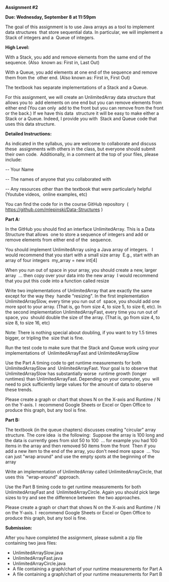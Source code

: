 **Assignment #2**

**Due: Wednesday,‌ ‌September‌ ‌8‌ ‌at‌ ‌11:59pm**
 
The‌ ‌goal‌ ‌of‌ ‌this‌ ‌assignment‌ ‌is‌ ‌to‌ ‌use‌ ‌Java‌ ‌arrays‌ ‌as‌ ‌a‌ ‌tool‌ ‌to‌ ‌implement‌ ‌data‌ ‌structures‌ ‌
that‌ ‌store‌ ‌sequential‌ ‌data.‌ ‌In‌ ‌particular,‌ ‌we‌ ‌will‌ ‌implement‌ ‌a‌ ‌Stack‌ ‌of‌ ‌integers‌ ‌and‌ ‌a‌ ‌
Queue‌ ‌of‌ ‌integers.‌ ‌ ‌
 
**High‌ ‌Level:**
 
With‌ ‌a‌ ‌Stack,‌ ‌you‌ ‌add‌ ‌and‌ ‌remove‌ ‌elements‌ ‌from‌ ‌the‌ ‌same‌ ‌end‌ ‌of‌ ‌the‌ ‌sequence.‌ ‌(Also‌ ‌
known‌ ‌as:‌ ‌First‌ ‌in,‌ ‌Last‌ ‌Out)‌ ‌
 
With‌ ‌a‌ ‌Queue,‌ ‌you‌ ‌add‌ ‌elements‌ ‌at‌ ‌one‌ ‌end‌ ‌of‌ ‌the‌ ‌sequence‌ ‌and‌ ‌remove‌ ‌them‌ ‌from‌ ‌the‌ ‌
other‌ ‌end.‌ ‌(Also‌ ‌known‌ ‌as:‌ ‌First‌ ‌in,‌ ‌First‌ ‌Out)‌ ‌
 
The‌ ‌textbook‌ ‌has‌ ‌separate‌ ‌implementations‌ ‌of‌ ‌a‌ ‌Stack‌ ‌and‌ ‌a‌ ‌Queue.‌ ‌ ‌
 
For‌ ‌this‌ ‌assignment,‌ ‌we‌ ‌will‌ ‌create‌ ‌an‌ ‌UnlimitedArray‌ ‌data‌ ‌structure‌ ‌that‌ ‌allows‌ ‌you‌ ‌to‌ ‌
add‌ ‌elements‌ ‌on‌ ‌one‌ ‌end‌ ‌but‌ ‌you‌ ‌can‌ ‌remove‌ ‌elements‌ ‌from‌ ‌either‌ ‌end‌ ‌(You‌ ‌can‌ ‌only‌ ‌
add‌ ‌to‌ ‌the‌ ‌front‌ ‌but‌ ‌you‌ ‌can‌ ‌remove‌ ‌from‌ ‌the‌ ‌front‌ ‌or‌ ‌the‌ ‌back.)‌ ‌If‌ ‌we‌ ‌have‌ ‌this‌ ‌data‌ ‌
structure‌ ‌it‌ ‌will‌ ‌be‌ ‌easy‌ ‌to‌ ‌make‌ ‌either‌ ‌a‌ ‌Stack‌ ‌or‌ ‌a‌ ‌Queue.‌ ‌Indeed,‌ ‌I‌ ‌provide‌ ‌you‌ ‌with‌ ‌
Stack‌ ‌and‌ ‌Queue‌ ‌code‌ ‌that‌ ‌uses‌ ‌this‌ ‌data‌ ‌structure.‌ ‌ ‌
 
 
**Detailed‌ ‌Instructions:**
 
As‌ ‌indicated‌ ‌in‌ ‌the‌ ‌syllabus,‌ ‌you‌ ‌are‌ ‌welcome‌ ‌to‌ ‌collaborate‌ ‌and‌ ‌discuss‌ ‌these‌ ‌
assignments‌ ‌with‌ ‌others‌ ‌in‌ ‌the‌ ‌class,‌  ‌but‌ ‌everyone‌ ‌should‌ ‌submit‌ ‌their‌ ‌own‌ ‌code.‌ ‌
Additionally,‌ ‌in‌ ‌a‌ ‌comment‌ ‌at‌ ‌the‌ ‌top‌ ‌of‌ ‌your‌ ‌files,‌ ‌please‌ ‌include:‌ ‌

--‌ ‌Your‌ ‌Name‌ ‌

--‌ ‌The‌ ‌names‌ ‌of‌ ‌anyone‌ ‌that‌ ‌you‌ ‌collaborated‌ ‌with‌ ‌

--‌ ‌Any‌ ‌resources‌ ‌other‌ ‌than‌ ‌the‌ ‌textbook‌ ‌that‌ ‌were‌ ‌particularly‌ ‌helpful‌ ‌(Youtube‌ ‌videos,‌ ‌
online‌ ‌examples,‌ ‌etc)‌ ‌ ‌
 
You‌ ‌can‌ ‌find‌ ‌the‌ ‌code‌ ‌for‌ ‌in‌ ‌the‌ ‌course‌ ‌GitHub‌ ‌repository‌ ‌
(‌ ‌‌https://github.com/mlepinski/Data-Structures‌‌ ‌)‌ ‌
 
 
**Part‌ ‌A:‌**
 
In‌ ‌the‌ ‌GitHub‌ ‌you‌ ‌should‌ ‌find‌ ‌an‌ ‌interface‌ ‌‌UnlimitedArray.‌ ‌‌This‌ ‌is‌ ‌a‌ ‌Data‌ ‌Structure‌ ‌that‌ ‌allows‌ ‌
one‌ ‌to‌ ‌store‌ ‌a‌ ‌sequence‌ ‌of‌ ‌integers‌ ‌and‌ ‌add‌ ‌or‌ ‌remove‌ ‌elements‌ ‌from‌ ‌either‌ ‌end‌ ‌of‌ ‌the‌ ‌
sequence.‌ ‌ ‌
 
You‌ ‌should‌ ‌implement‌ ‌UnlimitedArray‌ ‌using‌ ‌a‌ ‌Java‌ ‌array‌ ‌of‌ ‌integers.‌ ‌ ‌
I‌ ‌would‌ ‌recommend‌ ‌that‌ ‌you‌ ‌start‌ ‌with‌ ‌a‌ ‌small‌ ‌size‌ ‌array‌ ‌
                  ‌E.g.,‌ ‌start‌ ‌with‌ ‌an‌ ‌array‌ ‌of‌ ‌four‌ ‌integers‌ ‌
                               ‌my_array‌ ‌=‌ ‌new‌ ‌int[4]‌ ‌
 
When‌ ‌you‌ ‌run‌ ‌out‌ ‌of‌ ‌space‌ ‌in‌ ‌your‌ ‌array,‌ ‌you‌ ‌should‌ ‌create‌ ‌a‌ ‌new,‌ ‌larger‌ ‌array‌ ‌
…‌ ‌then‌ ‌copy‌ ‌over‌ ‌your‌ ‌data‌ ‌into‌ ‌the‌ ‌new‌ ‌array‌ ‌
I‌ ‌would‌ ‌recommend‌ ‌that‌ ‌you‌ ‌put‌ ‌this‌ ‌code‌ ‌into‌ ‌a‌ ‌function‌ ‌called‌ ‌resize‌ ‌
 
Write‌ ‌two‌ ‌implementations‌ ‌of‌ ‌‌UnlimitedArray‌ ‌‌that‌ ‌are‌ ‌exactly‌ ‌the‌ ‌same‌ ‌except‌ ‌for‌ ‌the‌ ‌way‌ ‌they‌ ‌
handle‌ ‌"resizing".‌ ‌In‌ ‌the‌ ‌first‌ ‌implementation‌ ‌‌UnlimitedArraySlow,‌ ‌‌every‌‌ ‌‌time‌ ‌you‌ ‌run‌ ‌out‌ ‌of‌ ‌
space,‌ ‌you‌ ‌should‌ ‌add‌ ‌one‌ ‌more‌ ‌spot‌ ‌to‌ ‌your‌ ‌array.‌ ‌(That‌ ‌is,‌ ‌go‌ ‌from‌ ‌size‌ ‌4,‌ ‌to‌ ‌size‌ ‌5,‌ ‌to‌ ‌size‌ ‌6,‌ ‌
etc).‌ ‌In‌ ‌the‌ ‌second‌ ‌implementation‌ ‌‌UnlimitedArrayFast,‌ ‌‌every‌ ‌time‌ ‌you‌ ‌run‌ ‌out‌ ‌of‌ ‌space,‌ ‌you‌ ‌
should‌ ‌double‌ ‌the‌ ‌size‌ ‌of‌ ‌the‌ ‌array.‌ ‌(That‌ ‌is,‌ ‌go‌ ‌from‌ ‌size‌ ‌4,‌ ‌to‌ ‌size‌ ‌8,‌ ‌to‌ ‌size‌ ‌16,‌ ‌etc)‌ ‌ ‌
 
Note:‌ ‌‌There‌ ‌is‌ ‌nothing‌ ‌special‌ ‌about‌ ‌doubling,‌ ‌if‌ ‌you‌ ‌want‌ ‌to‌ ‌try‌ ‌1.5‌ ‌times‌ ‌bigger,‌ ‌or‌ ‌tripling‌ ‌the‌ ‌
size‌ ‌that‌ ‌is‌ ‌fine.‌ ‌
 
Run‌ ‌the‌ ‌test‌ ‌code‌ ‌to‌ ‌make‌ ‌sure‌ ‌that‌ ‌the‌ ‌Stack‌ ‌and‌ ‌Queue‌ ‌work‌ ‌using‌ ‌your‌ ‌implementations‌ ‌of‌ ‌
UnlimitedArrayFast‌ ‌and‌ ‌UnlimitedArraySlow‌ ‌
 
Use‌ ‌the‌ ‌Part‌ ‌A‌ ‌timing‌ ‌code‌ ‌to‌ ‌get‌ ‌runtime‌ ‌measurements‌ ‌for‌ ‌both‌‌ ‌UnlimitedArraySlow‌‌ ‌and‌ ‌
UnlimitedArrayFast‌.‌ ‌Your‌ ‌goal‌ ‌is‌ ‌to‌ ‌observe‌ ‌that‌ ‌UnlimitedArraySlow‌ ‌has‌ ‌substantially‌ ‌worse‌ ‌
runtime‌ ‌growth‌ ‌(longer‌ ‌runtimes)‌ ‌than‌ ‌UnlimitedArrayFast.‌ ‌Depending‌ ‌on‌ ‌your‌ ‌computer,‌ ‌you‌ ‌
will‌ ‌need‌ ‌to‌ ‌pick‌ ‌sufficiently‌ ‌large‌ ‌values‌ ‌for‌ ‌the‌ ‌amount‌ ‌of‌ ‌data‌ ‌to‌ ‌observe‌ ‌these‌ ‌trends.‌ ‌ ‌
 
Please‌ ‌create‌ ‌a‌ ‌graph‌ ‌or‌ ‌chart‌ ‌that‌ ‌shows‌ ‌N‌ ‌on‌ ‌the‌ ‌X-axis‌ ‌and‌ ‌Runtime‌ ‌/‌ ‌N‌ ‌on‌ ‌the‌ ‌Y-axis.‌ ‌I‌ ‌
recommend‌ ‌Google‌ ‌Sheets‌ ‌or‌ ‌Excel‌ ‌or‌ ‌Open‌ ‌Office‌ ‌to‌ ‌produce‌ ‌this‌ ‌graph,‌ ‌but‌ ‌any‌ ‌tool‌ ‌is‌ ‌fine.‌ ‌ ‌
 

**Part‌ ‌B:**

The‌ ‌textbook‌ ‌(in‌ ‌the‌ ‌queue‌ ‌chapters)‌ ‌discusses‌ ‌creating‌ ‌"circular"‌ ‌array‌ ‌structure.‌ ‌The‌ ‌core‌ ‌idea‌ ‌
is‌ ‌the‌ ‌following:‌ ‌
Suppose‌ ‌the‌ ‌array‌ ‌is‌ ‌100‌ ‌long‌ ‌and‌ ‌the‌ ‌data‌ ‌is‌ ‌currently‌ ‌goes‌ ‌from‌ ‌slot‌ ‌50‌ ‌to‌ ‌100‌ ‌
…‌ ‌for‌ ‌example‌ ‌you‌ ‌had‌ ‌100‌ ‌items‌ ‌in‌ ‌the‌ ‌array‌ ‌and‌ ‌then‌ ‌removed‌ ‌50‌ ‌items‌ ‌from‌ ‌the‌ ‌front‌ ‌
Then‌ ‌if‌ ‌you‌ ‌add‌ ‌a‌ ‌new‌ ‌item‌ ‌to‌ ‌the‌ ‌end‌ ‌of‌ ‌the‌ ‌array,‌ ‌you‌ ‌don't‌ ‌need‌ ‌more‌ ‌space‌ ‌
            ‌…‌ ‌You‌ ‌can‌ ‌just‌ ‌"wrap‌ ‌around"‌ ‌and‌ ‌use‌ ‌the‌ ‌empty‌ ‌spots‌ ‌at‌ ‌the‌ ‌beginning‌ ‌of‌ ‌the‌ ‌array‌ ‌
 
Write‌ ‌an‌ ‌implementation‌ ‌of‌ ‌‌UnlimitedArray‌ ‌‌called‌ ‌‌UnlimitedArrayCircle,‌ ‌‌that‌ ‌uses‌ ‌this‌ ‌
"wrap-around"‌ ‌approach.‌ ‌
 
Use‌ ‌the‌ ‌Part‌ ‌B‌ ‌timing‌ ‌code‌ ‌to‌ ‌get‌ ‌runtime‌ ‌measurements‌ ‌for‌ ‌both‌‌ ‌UnlimitedArrayFast‌‌ ‌and‌ ‌
UnlimitedArrayCircle‌.‌ ‌Again‌ ‌you‌ ‌should‌ ‌pick‌ ‌large‌ ‌sizes‌ ‌to‌ ‌try‌ ‌and‌ ‌see‌ ‌the‌ ‌difference‌ ‌between‌ ‌
the‌ ‌two‌ ‌approaches.‌ ‌
 
Please‌ ‌create‌ ‌a‌ ‌graph‌ ‌or‌ ‌chart‌ ‌that‌ ‌shows‌ ‌N‌ ‌on‌ ‌the‌ ‌X-axis‌ ‌and‌ ‌Runtime‌ ‌/‌ ‌N‌ ‌on‌ ‌the‌ ‌Y-axis.‌ ‌I‌ ‌
recommend‌ ‌Google‌ ‌Sheets‌ ‌or‌ ‌Excel‌ ‌or‌ ‌Open‌ ‌Office‌ ‌to‌ ‌produce‌ ‌this‌ ‌graph,‌ ‌but‌ ‌any‌ ‌tool‌ ‌is‌ ‌fine.‌ ‌ ‌
 
 
**Submission:**
 
After‌ ‌you‌ ‌have‌ ‌completed‌ ‌the‌ ‌assignment,‌ ‌please‌ ‌submit‌ ‌a‌ ‌zip‌ ‌file‌ ‌containing‌ ‌two‌ ‌java‌ ‌files:‌ ‌

* UnlimitedArraySlow.java‌ 
* UnlimitedArrayFast.java‌ ‌
* UnlimitedArrayCircle.java‌ ‌
* A‌ ‌file‌ ‌containing‌ ‌a‌ ‌graph/chart‌ ‌of‌ ‌your‌ ‌runtime‌ ‌measurements‌ ‌for‌ ‌Part‌ ‌A‌ ‌
* A‌ ‌file‌ ‌containing‌ ‌a‌ ‌graph/chart‌ ‌of‌ ‌your‌ ‌runtime‌ ‌measurements‌ ‌for‌ ‌Part‌ ‌B‌ ‌
 
 
